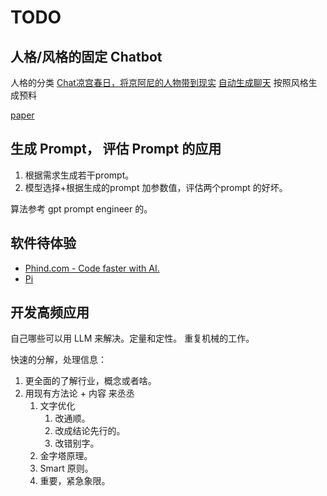 # TODO
## 人格/风格的固定 Chatbot
人格的分类
[Chat凉宫春日，将京阿尼的人物带到现实](https://github.com/LC1332/Chat-Haruhi-Suzumiya/blob/main/notebook/report.md)
[自动生成聊天](https://github.com/LC1332/Chat-Haruhi-Suzumiya/blob/main/notebook/TextGenerationViaKeyword-1.ipynb) 按照风格生成预料

[paper](https://github.com/LC1332/Chat-Haruhi-Suzumiya/blob/main/notebook/arxiv_paper.md)


## 生成 Prompt， 评估 Prompt 的应用
1. 根据需求生成若干prompt。
2. 模型选择+根据生成的prompt 加参数值，评估两个prompt 的好坏。

算法参考 gpt prompt engineer 的。

## 软件待体验
* [Phind.com - Code faster with AI.](https://marketplace.visualstudio.com/items?itemName=phind.phind)
* [Pi](https://inflection.ai/)

## 开发高频应用
自己哪些可以用 LLM 来解决。定量和定性。
重复机械的工作。

快速的分解，处理信息：
1. 更全面的了解行业，概念或者啥。
3. 用现有方法论 + 内容 来丞丞
   1. 文字优化
      1. 改通顺。
      2. 改成结论先行的。
      3. 改错别字。
   2. 金字塔原理。
   3. Smart 原则。
   4. 重要，紧急象限。